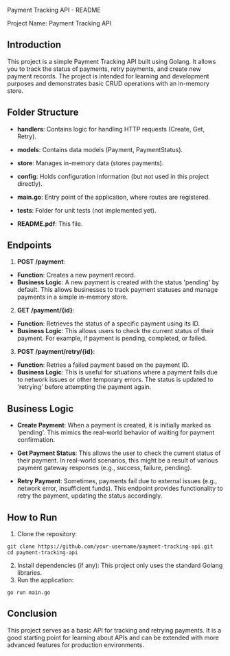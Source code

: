 Payment Tracking API - README

Project Name: Payment Tracking API

## Introduction

This project is a simple Payment Tracking API built using Golang.
It allows you to track the status of payments, retry payments, and create new payment records. The
project is intended for learning and development purposes and demonstrates basic CRUD
operations with an in-memory store.

## Folder Structure

- **handlers**: Contains logic for handling HTTP requests (Create, Get, Retry).

- **models**: Contains data models (Payment, PaymentStatus).

- **store**: Manages in-memory data (stores payments).

- **config**: Holds configuration information (but not used in this project directly).

- **main.go**: Entry point of the application, where routes are registered.

- **tests**: Folder for unit tests (not implemented yet).

- **README.pdf**: This file.

## Endpoints

1. **POST /payment**:

 - **Function**: Creates a new payment record.
 - **Business Logic**: A new payment is created with the status 'pending' by default. This allows
businesses to track payment statuses and manage payments in a simple in-memory store.

2. **GET /payment/{id}**:

 - **Function**: Retrieves the status of a specific payment using its ID.
 - **Business Logic**: This allows users to check the current status of their payment. For example,
if payment is pending, completed, or failed.

3. **POST /payment/retry/{id}**:

 - **Function**: Retries a failed payment based on the payment ID.
 - **Business Logic**: This is useful for situations where a payment fails due to network issues or
other temporary errors. The status is updated to 'retrying' before attempting the payment again.

## Business Logic

- **Create Payment**: When a payment is created, it is initially marked as 'pending'. This mimics the
real-world behavior of waiting for payment confirmation.

- **Get Payment Status**: This allows the user to check the current status of their payment. In
real-world scenarios, this might be a result of various payment gateway responses (e.g., success,
failure, pending).

- **Retry Payment**: Sometimes, payments fail due to external issues (e.g., network error,
insufficient funds). This endpoint provides functionality to retry the payment, updating the status
accordingly.

## How to Run
1. Clone the repository:
 ```
 git clone https://github.com/your-username/payment-tracking-api.git
 cd payment-tracking-api
 ```
2. Install dependencies (if any):
 This project only uses the standard Golang libraries.
3. Run the application:
 ```
 go run main.go
 ```
## Conclusion
This project serves as a basic API for tracking and retrying payments. It is a good starting point for
learning about APIs and can be extended with more advanced features for production
environments.